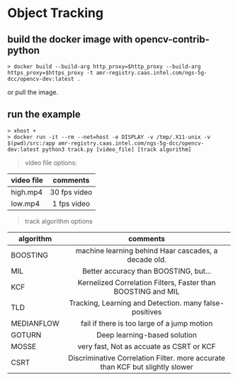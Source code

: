 # Object Tracking
## build the docker image with opencv-contrib-python
```
> docker build --build-arg http_proxy=$http_proxy --build-arg https_proxy=$https_proxy -t amr-registry.caas.intel.com/ngs-5g-dcc/opencv-dev:latest .
```
or pull the image.
## run the example
```
> xhost +
> docker run -it --rm --net=host -e DISPLAY -v /tmp/.X11-unix -v $(pwd)/src:/app amr-registry.caas.intel.com/ngs-5g-dcc/opencv-dev:latest python3 track.py [video_file] [track algorithm]
```
> video file options:

| video file | comments |
|----|:---:|
|high.mp4|30 fps video|
|low.mp4|1 fps video|

> track algorithm options

| algorithm | comments |
|----|:---:|
|BOOSTING|machine learning behind Haar cascades, a decade old.|
|MIL|Better accuracy than BOOSTING, but...|
|KCF|Kernelized Correlation Filters, Faster than BOOSTING and MIL|
|TLD|Tracking, Learning and Detection. many false-positives|
|MEDIANFLOW|fail if there is too large of a jump motion|
|GOTURN|Deep learning-based solution|
|MOSSE|very fast, Not as accuate as CSRT or KCF|
|CSRT|Discriminative Correlation Filter. more accurate than KCF but slightly slower|